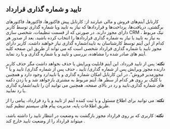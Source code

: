 ## تایید و شماره گذاری قرارداد
کارتابل آیتم‌های فروش و مالی عبارتند از: کارتابل پیش فاکتورها، فاکتورها، فاکتورهای برگشتی، دریافت‌ها، پرداخت‌ها و قراردادها که نیاز به تایید ویا شماره گذاری توسط کاربر دارای مجوز دارند.
در صورتی که از قسمت تنظیمات، شخصی سازی CRM ، تیک مربوط به نیاز به تایید یا نیاز به شماره گذاری قراردادها را انتخاب کرده باشید، بعد از صدور هر کدام از این آیتم توسط کارشناسان به تایید/شماره گذاری نیاز خواهند داشت. کاربر دارای مجوز تایید یا شماره گذاری قرارداد شخصی است که می تواند از طریق این صفحه کلیه آیتم های صادر شده را مشاهده، بررسی و تایید و یا شماره گذاری و یا رد نماید.

**نکته**: پس از تایید قررداد، این آیتم قابلیت ویرایش یا حذف نخواهد داشت مگر حذف کاربر دارنده مجوز ویرایش پس از شماره گذاری/ تایید ، حذف پس از شماره گذاری/ تایید و یا " مجوزمدیر فروش".
در این کارتابل امکان شماره گذاری و یا تایید/رد وجود دارد و همچنین با کلیک بر روی هر کدام از سطر ها، آیتم مربوط به مشتری بازخواهد شد و با زدن دکمه های شماره گذاری،تایید و رد در بالای صفحه، همچنین می توانید آن را تایید/شماره گذاری یا رد نمایید.

**نکته**: می توانید برای اطلاع مسئول و یا ثبت کننده آیتم از تایید و یا رد قرارداد، پیامی را از طریق اطلاعات پایه، مدیریت پیام های سیستم تنظیم کنید.

**نکته**: کاربری که بر روی قرارداد مجوز بازگشت به وضعیت در انتظار تایید را داشته باشد، میتواند قرارداد را از وضعیت تایید خارج کند .
